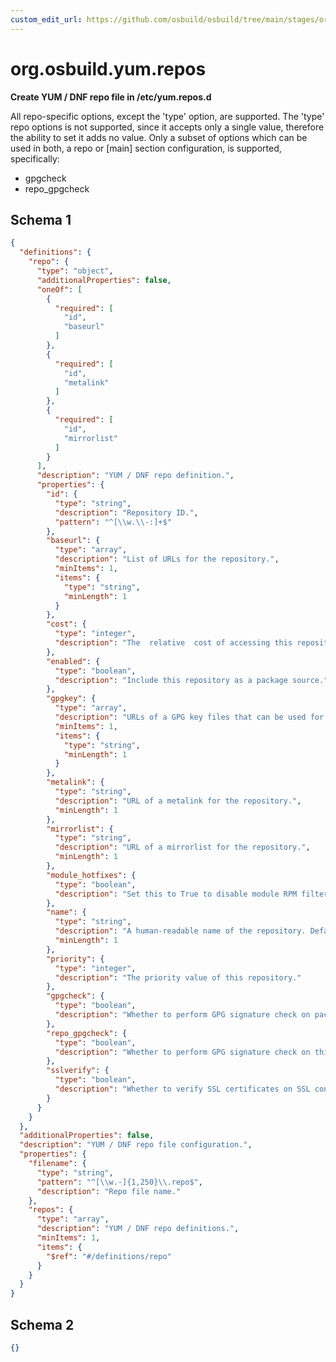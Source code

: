 ```yaml
---
custom_edit_url: https://github.com/osbuild/osbuild/tree/main/stages/org.osbuild.yum.repos.meta.json
---
```

# org.osbuild.yum.repos
<!--
[//]: # ( DO NOT MODIFY THIS FILE! )
[//]: # ( This content is generated by `scripts/pull_osbuild_modules.py` )
[//]: # ( Rather change the source of this: https://github.com/osbuild/osbuild/tree/main/stages/org.osbuild.yum.repos.meta.json )
-->

**Create YUM / DNF repo file in /etc/yum.repos.d**

All repo-specific options, except the 'type' option, are supported. The 'type'
repo options is not supported, since it accepts only a single value, therefore
the ability to set it adds no value.
Only a subset of options which can be used in both, a repo or \[main\] section
configuration, is supported, specifically:
  - gpgcheck
  - repo_gpgcheck

## Schema 1

```json
{
  "definitions": {
    "repo": {
      "type": "object",
      "additionalProperties": false,
      "oneOf": [
        {
          "required": [
            "id",
            "baseurl"
          ]
        },
        {
          "required": [
            "id",
            "metalink"
          ]
        },
        {
          "required": [
            "id",
            "mirrorlist"
          ]
        }
      ],
      "description": "YUM / DNF repo definition.",
      "properties": {
        "id": {
          "type": "string",
          "description": "Repository ID.",
          "pattern": "^[\\w.\\-:]+$"
        },
        "baseurl": {
          "type": "array",
          "description": "List of URLs for the repository.",
          "minItems": 1,
          "items": {
            "type": "string",
            "minLength": 1
          }
        },
        "cost": {
          "type": "integer",
          "description": "The  relative  cost of accessing this repository, defaulting to 1000."
        },
        "enabled": {
          "type": "boolean",
          "description": "Include this repository as a package source."
        },
        "gpgkey": {
          "type": "array",
          "description": "URLs of a GPG key files that can be used for signing metadata and packages of this repository.",
          "minItems": 1,
          "items": {
            "type": "string",
            "minLength": 1
          }
        },
        "metalink": {
          "type": "string",
          "description": "URL of a metalink for the repository.",
          "minLength": 1
        },
        "mirrorlist": {
          "type": "string",
          "description": "URL of a mirrorlist for the repository.",
          "minLength": 1
        },
        "module_hotfixes": {
          "type": "boolean",
          "description": "Set this to True to disable module RPM filtering and make all RPMs from the repository available."
        },
        "name": {
          "type": "string",
          "description": "A human-readable name of the repository. Defaults to the ID of the repository.",
          "minLength": 1
        },
        "priority": {
          "type": "integer",
          "description": "The priority value of this repository."
        },
        "gpgcheck": {
          "type": "boolean",
          "description": "Whether to perform GPG signature check on packages found in this repository."
        },
        "repo_gpgcheck": {
          "type": "boolean",
          "description": "Whether to perform GPG signature check on this repository's metadata."
        },
        "sslverify": {
          "type": "boolean",
          "description": "Whether to verify SSL certificates on SSL connections."
        }
      }
    }
  },
  "additionalProperties": false,
  "description": "YUM / DNF repo file configuration.",
  "properties": {
    "filename": {
      "type": "string",
      "pattern": "^[\\w.-]{1,250}\\.repo$",
      "description": "Repo file name."
    },
    "repos": {
      "type": "array",
      "description": "YUM / DNF repo definitions.",
      "minItems": 1,
      "items": {
        "$ref": "#/definitions/repo"
      }
    }
  }
}
```

## Schema 2

```json
{}
```
